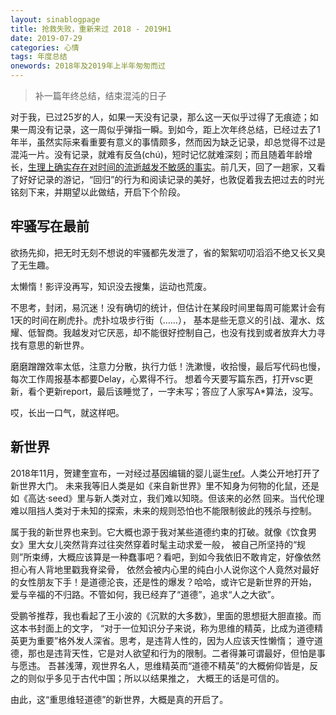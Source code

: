 ```yaml
---
layout: sinablogpage
title: 抢救失败，重新来过 2018 - 2019H1
date: 2019-07-29
categories: 心情
tags: 年度总结
onewords: 2018年及2019年上半年匆匆而过
---
```


> 补一篇年终总结，结束混沌的日子

对于我，已过25岁的人，如果一天没有记录，那么这一天似乎过得了无痕迹；如果一周没有记录，这一周似乎弹指一瞬。到如今，距上次年终总结，已经过去了1年半，虽然实际来看重要有意义的事情颇多，然而因为缺乏记录，却总觉得不过是混沌一片。没有记录，就难有反刍(chú)，短时记忆就难深刻；而且随着年龄增长，[生理上确实存在对时间的流逝越发不敏感的事实](http://www.xinhuanet.com/world/2016-08/14/c_129227156.htm)。前几天，回了一趟家，又看了好好记录的游记，“回归”的行为和阅读记录的美好，也敦促着我去把过去的时光铭刻下来，并期望以此做结，开启下个阶段。

## 牢骚写在最前

欲扬先抑，把无时无刻不想说的牢骚都先发泄了，省的絮絮叨叨滔滔不绝又长又臭了无生趣。

太懒惰！影评没再写，知识没去搜集，运动也荒废。

不思考，封闭，易沉迷！没有确切的统计，但估计在某段时间里每周可能累计会有1天的时间在刷虎扑。虎扑垃圾步行街（……），
基本是些无意义的引战、灌水、炫耀、低智商。我越发对它厌恶，却不能很好控制自己，也没有找到或者放弃大力寻找有意思的新世界。

磨磨蹭蹭效率太低，注意力分散，执行力低！洗漱慢，收拾慢，最后写代码也慢，每次工作周报基本都要Delay，心累得不行。
想着今天要写篇东西，打开vsc更新，看个更新report，最后该睡觉了，一字未写；答应了人家写A*算法，没写。

哎，长出一口气，就这样吧。

## 新世界

2018年11月，贺建奎宣布，一对经过基因编辑的婴儿诞生[ref](https://zh.wikipedia.org/wiki/%E5%9F%BA%E5%9B%A0%E7%BC%96%E8%BE%91%E5%A9%B4%E5%84%BF%E4%BA%8B%E4%BB%B6)。人类公开地打开了新世界大门。
未来我等旧人类是如《来自新世界》里不知身为何物的化鼠，还是如《高达·seed》里与新人类对立，我们难以知晓。但该来的必然
回来。当代伦理难以阻挡人类对于未知的探索，未来的规则恐怕也不能限制彼此的残杀与控制。

属于我的新世界也来到。它大概也源于我对某些道德约束的打破。就像《饮食男女》里大女儿突然背弃过往突然穿着时髦主动求爱一般，
被自己所坚持的“规则”所束缚，大概应该算是一种蠢事吧？看吧，到如今我依旧不敢肯定，好像依然担心有人背地里戳我脊梁骨，
依然会被内心里的纯白小人说你这个人竟然对最好的女性朋友下手！是道德沦丧，还是性的爆发？哈哈，或许它是新世界的开始，
爱与辛福的不归路。不管如何，我已经弃了“道德”，追求“人之大欲”。

受鹏爷推荐，我也看起了王小波的《沉默的大多数》，里面的思想挺大胆直接。而这本书封面上的文字，
“对于一位知识分子来说，称为思维的精英，比成为道德精英更为重要”格外发人深省。思考，是违背人性的，因为人应该天性懒惰；
遵守道德，那也是违背天性，它是对人欲望和行为的限制。二者得兼可谓最好，但怕是事与愿违。
吾甚浅薄，观世界名人，思维精英而“道德不精英”的大概俯仰皆是，反之的则似乎多见于古代中国；所以以结果推之，
大概王的话是可信的。

由此，这“重思维轻道德”的新世界，大概是真的开启了。


